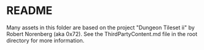 # README

Many assets in this folder are based on the project "Dungeon Tileset ii" by Robert Norenberg (aka 0x72). See the ThirdPartyContent.md file in the root directory for more information.
